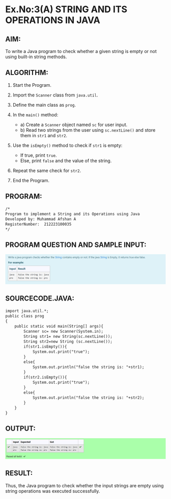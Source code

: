 # Ex.No:3(A)  STRING AND ITS OPERATIONS IN JAVA

## AIM:

To write a Java program to check whether a given string is empty or not using built-in string methods.

## ALGORITHM:

1. Start the Program.
2. Import the `Scanner` class from `java.util`.
3. Define the main class as `prog`.
4. In the `main()` method:

   * a) Create a `Scanner` object named `sc` for user input.
   * b) Read two strings from the user using `sc.nextLine()` and store them in `str1` and `str2`.
5. Use the `isEmpty()` method to check if `str1` is empty:

   * If true, print `true`.
   * Else, print `false` and the value of the string.
6. Repeat the same check for `str2`.
7. End the Program.

## PROGRAM:

```
/*
Program to implement a String and its Operations using Java
Developed by: Muhammad Afshan A
RegisterNumber:  212223100035
*/
```

## PROGRAM QUESTION AND SAMPLE INPUT:

![alt text](image.png)

## SOURCECODE.JAVA:

```
import java.util.*;
public class prog
{
    public static void main(String[] args){
        Scanner sc= new Scanner(System.in);
        String str1= new String(sc.nextLine());
        String str2=new String (sc.nextLine());
        if(str1.isEmpty()){
            System.out.print("true");
        }
        else{
            System.out.println("false the string is: "+str1);
        }
        if(str2.isEmpty()){
            System.out.print("true");
        }
        else{
            System.out.println("false the string is: "+str2);
        }
    }
}
```

## OUTPUT:

![alt text](image-1.png)

## RESULT:

Thus, the Java program to check whether the input strings are empty using string operations was executed successfully.

